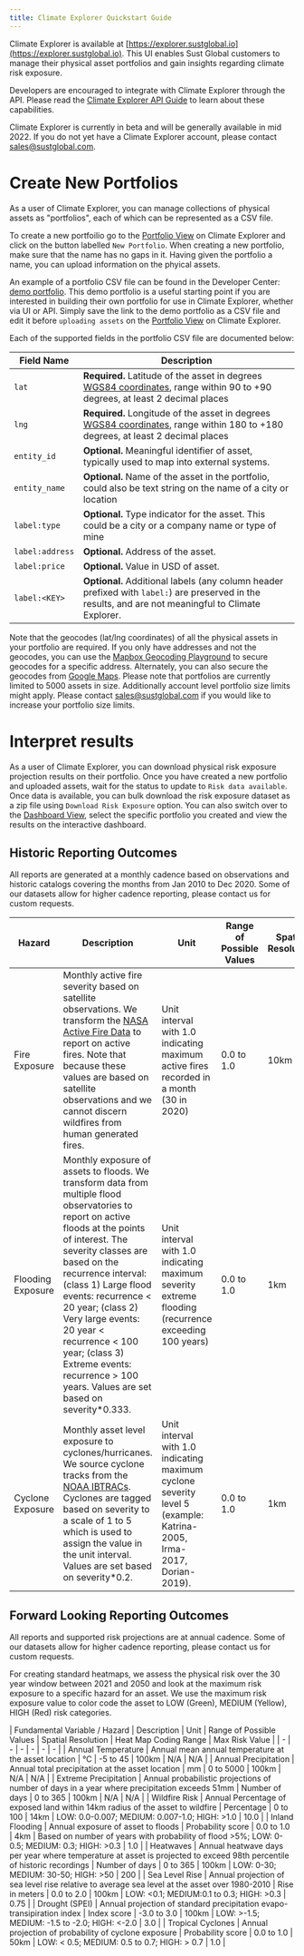 ```yaml
---
title: Climate Explorer Quickstart Guide
---
```


Climate Explorer is available at [https://explorer.sustglobal.io](https://explorer.sustglobal.io).
This UI enables Sust Global customers to manage their physical asset portfolios and gain insights regarding climate risk exposure.

Developers are encouraged to integrate with Climate Explorer through the API.
Please read the [Climate Explorer API Guide](./api.html) to learn about these capabilities.

Climate Explorer is currently in beta and will be generally available in mid 2022.
If you do not yet have a Climate Explorer account, please contact [sales@sustglobal.com](mailto:sales@sustglobal.com).


# Create New Portfolios

As a user of Climate Explorer, you can manage collections of physical assets as "portfolios", each of which can be represented as a CSV file. 

To create a new portfoilio go to the [Portfolio View](https://explorer.sustglobal.io/portfolios/) on Climate Explorer and click on the button labelled `New Portfolio`. When creating a new portfolio, make sure that the name has no gaps in it. Having given the portfolio a name, you can upload information on the phyical assets. 

An example of a portfolio CSV file can be found in the Developer Center: [demo portfolio](https://raw.githubusercontent.com/sustglobal/dev-center/master/resources/example_portfolio.csv). This demo portfolio is a useful starting point if you are  interested in building their own portfolio for use in Climate Explorer, whether via UI or API. Simply save the link to the demo portfolio as a CSV file and edit it before `uploading assets` on the [Portfolio View](https://explorer.sustglobal.io/portfolios/) on Climate Explorer.

Each of the supported fields in the portfolio CSV file are documented below:

| Field Name | Description |
| - | - |
| `lat`           | **Required.** Latitude of the asset in degrees [WGS84 coordinates](https://spatialreference.org/ref/epsg/4326/), range within 90 to +90 degrees, at least 2 decimal places
| `lng`           | **Required.** Longitude of the asset in degrees [WGS84 coordinates](https://spatialreference.org/ref/epsg/4326/), range within 180 to +180 degrees, at least 2 decimal places
| `entity_id`     | **Optional.** Meaningful identifier of asset, typically used to map into external systems.
| `entity_name`   | **Optional.** Name of the asset in the portfolio, could also be text string on the name of a city or location
| `label:type`    | **Optional.** Type indicator for the asset. This could be a city or a company name or type of mine
| `label:address` | **Optional.** Address of the asset.
| `label:price`   | **Optional.** Value in USD of asset.
| `label:<KEY>`   | **Optional.** Additional labels (any column header prefixed with `label:`) are preserved in the results, and are not meaningful to Climate Explorer.

Note that the geocodes (lat/lng coordinates) of all the physical assets in your portfolio are required. If you only have addresses and not the geocodes, you can use the [Mapbox Geocoding Playground](https://docs.mapbox.com/playground/geocoding/) to secure geocodes for a specific address. Alternately, you can also secure the geocodes from [Google Maps](https://support.google.com/maps/answer/18539?hl=en&co=GENIE.Platform%3DDesktop).
Please note that portfolios are currently limited to 5000 assets in size. Additionally account level portfolio size limits might apply. Please contact [sales@sustglobal.com](mailto:sales@sustglobal.com) if you would like to increase your portfolio size limits.

# Interpret results

As a user of Climate Explorer, you can download physical risk exposure projection results on their portfolio. Once you have created a new portfolio and uploaded assets, wait for the status to update to `Risk data available`. Once data is available, you can bulk download the risk exposure dataset as a zip file using `Download Risk Exposure` option. You can also switch over to the [Dashboard View](https://explorer.sustglobal.io/), select the specific portfolio you created and view the results on the interactive dashboard.

## Historic Reporting Outcomes

All reports are generated at a monthly cadence based on observations and historic catalogs covering the months from Jan 2010 to Dec 2020. Some of our datasets allow for
higher cadence reporting, please contact us for custom requests.

| Hazard | Description | Unit | Range of Possible Values | Spatial Resolution |
| - | - | - | - | - |
| Fire Exposure | Monthly active fire severity based on satellite observations. We transform the [NASA Active Fire Data](https://firms2.modaps.eosdis.nasa.gov/) to report on active fires. Note that because these values are based on satellite observations and we cannot discern wildfires from human generated fires. | Unit interval with 1.0 indicating maximum active fires recorded in a month (30 in 2020) | 0.0 to 1.0 | 10km |
| Flooding Exposure | Monthly exposure of assets to floods. We transform data from multiple flood observatories to report on active floods at the points of interest. The severity classes are based on the recurrence interval: (class 1) Large flood events: recurrence < 20 year; (class 2) Very large events: 20 year < recurrence < 100 year; (class 3) Extreme events: recurrence > 100 years. Values are set based on severity*0.333. | Unit interval with 1.0 indicating maximum severity extreme flooding (recurrence exceeding 100 years) | 0.0 to 1.0 | 1km |
| Cyclone Exposure | Monthly asset level exposure to cyclones/hurricanes. We source cyclone tracks from the [NOAA IBTRACs](https://www.ncdc.noaa.gov/ibtracs/). Cyclones are tagged based on severity to a scale of 1 to 5 which is used to assign the value in the unit interval. Values are set based on severity*0.2. | Unit interval with 1.0 indicating maximum cyclone severity level 5 (example: Katrina-2005, Irma-2017, Dorian-2019). | 0.0 to 1.0 | 1km |

## Forward Looking Reporting Outcomes

All reports and supported risk projections are at annual cadence. Some of our datasets allow for higher cadence reporting, please contact us for custom requests.

For creating standard heatmaps, we assess the physical risk over the 30 year window between 2021 and 2050 and look at the maximum risk exposure to a specific hazard for an asset. We use the maximum risk exposure value to color code the asset to LOW (Green), MEDIUM (Yellow), HIGH (Red) risk categories.

| Fundamental Variable / Hazard | Description | Unit | Range of Possible Values | Spatial Resolution | Heat Map Coding Range | Max Risk Value |
| - | - | - | - | - | - |
| Annual Temperature | Annual mean annual temperature at the asset location | °C | -5 to 45 | 100km | N/A | N/A |
| Annual Precipitation | Annual total precipitation at the asset location | mm | 0 to 5000 | 100km | N/A | N/A |
| Extreme Precipitation | Annual probabilistic projections of number of days in a year where precipitation exceeds 51mm | Number of days | 0 to 365 | 100km | N/A | N/A |
| Wildfire Risk | Annual Percentage of exposed land within 14km radius of the asset to wildfire | Percentage | 0 to 100 | 14km | LOW: 0.0-0.007; MEDIUM: 0.007-1.0; HIGH: >1.0 | 10.0 |
| Inland Flooding | Annual exposure of asset to floods | Probability score | 0.0 to 1.0 | 4km | Based on number of years with probability of flood >5%; LOW: 0-0.5; MEDIUM: 0.3; HIGH: >0.3 | 1.0 |
| Heatwaves | Annual heatwave days per year where temperature at asset is projected to exceed 98th percentile of historic recordings | Number of days | 0 to 365 | 100km | LOW: 0-30; MEDIUM: 30-50; HIGH: >50 | 200 |
| Sea Level Rise | Annual projection of sea level rise relative to average sea level at the asset over 1980-2010 | Rise in meters | 0.0 to 2.0 | 100km | LOW: <0.1; MEDIUM:0.1 to 0.3; HIGH: >0.3 | 0.75 |
| Drought (SPEI) | Annual projection of standard precipitation evapo-transipiration index | Index score | -3.0 to 3.0 | 100km | LOW: >-1.5; MEDIUM: -1.5 to -2.0; HIGH: <-2.0 | 3.0 |
| Tropical Cyclones | Annual projection of probability of cyclone exposure | Probability score | 0.0 to 1.0 | 50km | LOW: < 0.5; MEDIUM: 0.5 to 0.7; HIGH: > 0.7 | 1.0 |

